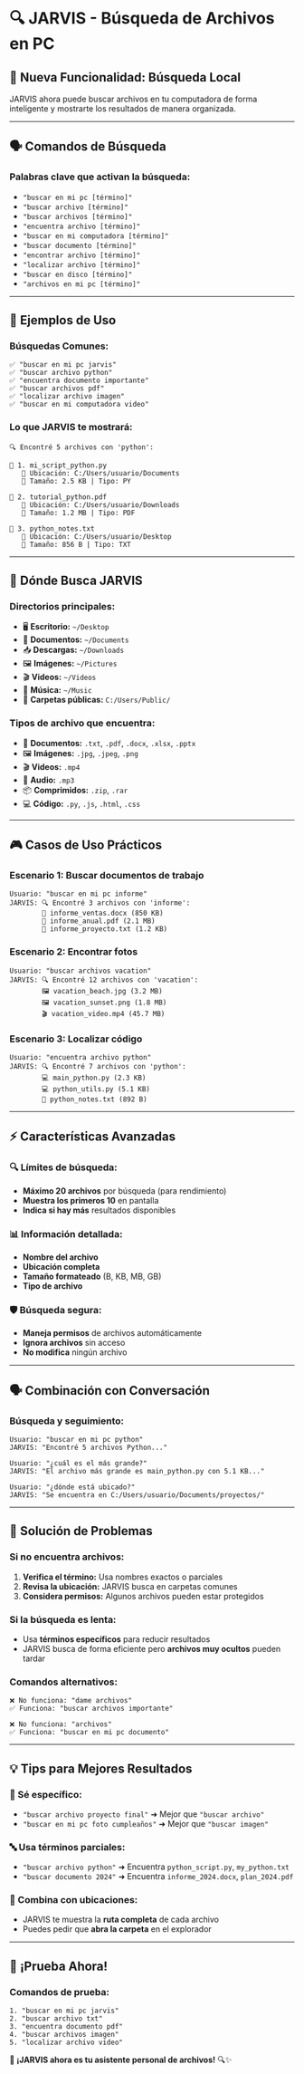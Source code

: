 # 🔍 JARVIS - Búsqueda de Archivos en PC

## 🎯 **Nueva Funcionalidad: Búsqueda Local**

JARVIS ahora puede buscar archivos en tu computadora de forma inteligente y mostrarte los resultados de manera organizada.

---

## 🗣️ **Comandos de Búsqueda**

### **Palabras clave que activan la búsqueda:**
- `"buscar en mi pc [término]"`
- `"buscar archivo [término]"`
- `"buscar archivos [término]"`
- `"encuentra archivo [término]"`
- `"buscar en mi computadora [término]"`
- `"buscar documento [término]"`
- `"encontrar archivo [término]"`
- `"localizar archivo [término]"`
- `"buscar en disco [término]"`
- `"archivos en mi pc [término]"`

---

## 📝 **Ejemplos de Uso**

### **Búsquedas Comunes:**
```
✅ "buscar en mi pc jarvis"
✅ "buscar archivo python"
✅ "encuentra documento importante"
✅ "buscar archivos pdf"
✅ "localizar archivo imagen"
✅ "buscar en mi computadora video"
```

### **Lo que JARVIS te mostrará:**
```
🔍 Encontré 5 archivos con 'python':

📄 1. mi_script_python.py
   📁 Ubicación: C:/Users/usuario/Documents
   📏 Tamaño: 2.5 KB | Tipo: PY

📄 2. tutorial_python.pdf
   📁 Ubicación: C:/Users/usuario/Downloads
   📏 Tamaño: 1.2 MB | Tipo: PDF

📄 3. python_notes.txt
   📁 Ubicación: C:/Users/usuario/Desktop
   📏 Tamaño: 856 B | Tipo: TXT
```

---

## 📂 **Dónde Busca JARVIS**

### **Directorios principales:**
- 🖥️ **Escritorio:** `~/Desktop`
- 📑 **Documentos:** `~/Documents`
- 📥 **Descargas:** `~/Downloads`
- 🖼️ **Imágenes:** `~/Pictures`
- 🎬 **Videos:** `~/Videos`
- 🎵 **Música:** `~/Music`
- 🔄 **Carpetas públicas:** `C:/Users/Public/`

### **Tipos de archivo que encuentra:**
- 📝 **Documentos:** `.txt`, `.pdf`, `.docx`, `.xlsx`, `.pptx`
- 🖼️ **Imágenes:** `.jpg`, `.jpeg`, `.png`
- 🎬 **Videos:** `.mp4`
- 🎵 **Audio:** `.mp3`
- 📦 **Comprimidos:** `.zip`, `.rar`
- 💻 **Código:** `.py`, `.js`, `.html`, `.css`

---

## 🎮 **Casos de Uso Prácticos**

### **Escenario 1: Buscar documentos de trabajo**
```
Usuario: "buscar en mi pc informe"
JARVIS: 🔍 Encontré 3 archivos con 'informe':
        📄 informe_ventas.docx (850 KB)
        📄 informe_anual.pdf (2.1 MB)
        📄 informe_proyecto.txt (1.2 KB)
```

### **Escenario 2: Encontrar fotos**
```
Usuario: "buscar archivos vacation"
JARVIS: 🔍 Encontré 12 archivos con 'vacation':
        🖼️ vacation_beach.jpg (3.2 MB)
        🖼️ vacation_sunset.png (1.8 MB)
        🎬 vacation_video.mp4 (45.7 MB)
```

### **Escenario 3: Localizar código**
```
Usuario: "encuentra archivo python"
JARVIS: 🔍 Encontré 7 archivos con 'python':
        💻 main_python.py (2.3 KB)
        💻 python_utils.py (5.1 KB)
        📝 python_notes.txt (892 B)
```

---

## ⚡ **Características Avanzadas**

### **🔍 Límites de búsqueda:**
- **Máximo 20 archivos** por búsqueda (para rendimiento)
- **Muestra los primeros 10** en pantalla
- **Indica si hay más** resultados disponibles

### **📊 Información detallada:**
- **Nombre del archivo**
- **Ubicación completa**
- **Tamaño formateado** (B, KB, MB, GB)
- **Tipo de archivo**

### **🛡️ Búsqueda segura:**
- **Maneja permisos** de archivos automáticamente
- **Ignora archivos** sin acceso
- **No modifica** ningún archivo

---

## 🗣️ **Combinación con Conversación**

### **Búsqueda y seguimiento:**
```
Usuario: "buscar en mi pc python"
JARVIS: "Encontré 5 archivos Python..."

Usuario: "¿cuál es el más grande?"
JARVIS: "El archivo más grande es main_python.py con 5.1 KB..."

Usuario: "¿dónde está ubicado?"
JARVIS: "Se encuentra en C:/Users/usuario/Documents/proyectos/"
```

---

## 🚨 **Solución de Problemas**

### **Si no encuentra archivos:**
1. **Verifica el término:** Usa nombres exactos o parciales
2. **Revisa la ubicación:** JARVIS busca en carpetas comunes
3. **Considera permisos:** Algunos archivos pueden estar protegidos

### **Si la búsqueda es lenta:**
- Usa **términos específicos** para reducir resultados
- JARVIS busca de forma eficiente pero **archivos muy ocultos** pueden tardar

### **Comandos alternativos:**
```
❌ No funciona: "dame archivos"  
✅ Funciona: "buscar archivos importante"

❌ No funciona: "archivos"
✅ Funciona: "buscar en mi pc documento"
```

---

## 💡 **Tips para Mejores Resultados**

### **🎯 Sé específico:**
- `"buscar archivo proyecto final"` ➜ Mejor que `"buscar archivo"`
- `"buscar en mi pc foto cumpleaños"` ➜ Mejor que `"buscar imagen"`

### **🔤 Usa términos parciales:**
- `"buscar archivo python"` ➜ Encuentra `python_script.py`, `my_python.txt`
- `"buscar documento 2024"` ➜ Encuentra `informe_2024.docx`, `plan_2024.pdf`

### **📂 Combina con ubicaciones:**
- JARVIS te muestra la **ruta completa** de cada archivo
- Puedes pedir que **abra la carpeta** en el explorador

---

## 🎉 **¡Prueba Ahora!**

### **Comandos de prueba:**
```
1. "buscar en mi pc jarvis"
2. "buscar archivo txt"
3. "encuentra documento pdf"
4. "buscar archivos imagen"
5. "localizar archivo video"
```

**🤖 ¡JARVIS ahora es tu asistente personal de archivos!** 🔍✨
